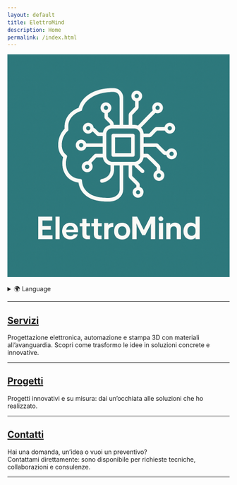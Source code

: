 ```yaml
---
layout: default
title: ElettroMind
description: Home
permalink: /index.html
---
```


![Logo](/assets/img/logo.png)

<details>
  <summary>🌍 Language</summary>
  <ul>
    <li><a href="/index.html">🇮🇹 Italiano</a></li>
    <li><a href="/pages/en/index.html">🇬🇧 English</a></li>
  </ul>
</details>

***

## [Servizi](/pages/it/servizi.html)
Progettazione elettronica, automazione e stampa 3D con materiali all’avanguardia. 
Scopri come trasformo le idee in soluzioni concrete e innovative.

***

## [Progetti](/pages/it/progetti.html)
Progetti innovativi e su misura: dai un’occhiata alle soluzioni che ho realizzato.

***

## [Contatti](/pages/it/contatti.html)
Hai una domanda, un’idea o vuoi un preventivo?  
Contattami direttamente: sono disponibile per richieste tecniche, collaborazioni e consulenze.

***